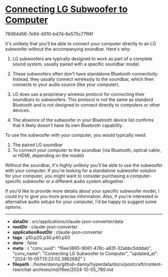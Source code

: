 # [Connecting LG Subwoofer to Computer](https://claude.ai/chat/f6ee3865-9061-478c-a83f-32abbc5dddab)

78064d56-7e94-4910-b47d-6e575c77ff4f

 It's unlikely that you'll be able to connect your computer directly to an LG subwoofer without the accompanying soundbar. Here's why:

1. LG subwoofers are typically designed to work as part of a complete sound system, usually paired with a specific soundbar model.

2. These subwoofers often don't have standalone Bluetooth connectivity. Instead, they usually connect wirelessly to the soundbar, which then connects to your audio source (like your computer).

3. LG does use a proprietary wireless protocol for connecting their soundbars to subwoofers. This protocol is not the same as standard Bluetooth and is not designed to connect directly to computers or other devices.

4. The absence of the subwoofer in your Bluetooth device list confirms that it likely doesn't have its own Bluetooth capability.

To use the subwoofer with your computer, you would typically need:

1. The paired LG soundbar
2. To connect your computer to the soundbar (via Bluetooth, optical cable, or HDMI, depending on the model)

Without the soundbar, it's highly unlikely you'll be able to use the subwoofer with your computer. If you're looking for a standalone subwoofer solution for your computer, you might want to consider purchasing a computer-specific subwoofer or a different audio system altogether.

If you'd like to provide more details about your specific subwoofer model, I could try to give you more precise information. Also, if you're interested in alternative audio setups for your computer, I'd be happy to suggest some options.

---

* **dataDir** : src/applications/claude-json-converter/data
* **rootDir** : claude-json-converter
* **applicationRootDir** : claude-json-converter
* **tags** : p10.p20.p30.p40.p50
* **done** : false
* **meta** : {
  "conv_uuid": "f6ee3865-9061-478c-a83f-32abbc5dddab",
  "conv_name": "Connecting LG Subwoofer to Computer",
  "updated_at": "2024-10-05T13:23:02.396268Z"
}
* **filepath** : /home/danny/github-danny/hyperdata/docs/postcraft/content-raw/chat-archives/md/f6ee/2024-10-05_780.md